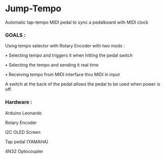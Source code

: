 # Jump-Tempo

Automatic tap-tempo MIDI pedal to sync a pedalboard with MIDI clock

### GOALS : 


Using tempo selector with Rotary Encoder with two mods : 

• Selecting tempo and triggers it when hitting the pedal switch

• Selecting the tempo and sending it real time

• Receiving tempo from MIDI interface thru MIDI in input

A switch at the back of the pedal allows the pedal to be used when power is off.
### Hardware : 
Arduino Leonardo

Rotary Encoder

I2C OLED Screen

Tap pedal (YAMAHA)

4N32 Optocoupler
